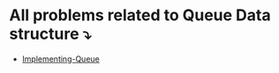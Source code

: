 # All problems related to Queue Data structure ⤵️
* [Implementing-Queue](https://github.com/ColonelAVP/Problem-Solving-/blob/master/Data-structures/Queue/Queue.py)
